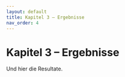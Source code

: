 ```yaml
---
layout: default
title: Kapitel 3 – Ergebnisse
nav_order: 4
---
```


# Kapitel 3 – Ergebnisse

Und hier die Resultate.

